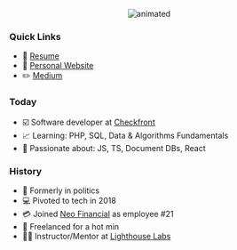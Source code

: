 <p align="center" width="100%">
   <img src="https://user-images.githubusercontent.com/38962736/179900604-aa972238-8051-4cd0-84a5-b133b2aa0485.gif" alt="animated" />
<!-- ![gh-image]() -->
</p>

### Quick Links
 - :page_with_curl:	[Resume](https://github.com/connkat/Resume/blob/master/KConnolly2022.pdf) 
 - :floppy_disk:	[Personal Website](http://connkat.com)
 - :pencil2:	[Medium](https://medium.com/@connkat)
 
### Today
 - :ballot_box_with_check:	Software developer at [Checkfront](http://checkfront.com)
 - :chart_with_upwards_trend: Learning: PHP, SQL, Data & Algorithms Fundamentals
 - :robot:	Passionate about: JS, TS, Document DBs, React

### History 
 - :crown:	Formerly in politics
 - :computer: Pivoted to tech in 2018
 - :credit_card:	 Joined [Neo Financial](http://neofinancial.com) as employee #21
 - :money_with_wings:	Freelanced for a hot min
 - :woman_teacher:	Instructor/Mentor at [Lighthouse Labs](http://lighthouselabs.ca)


